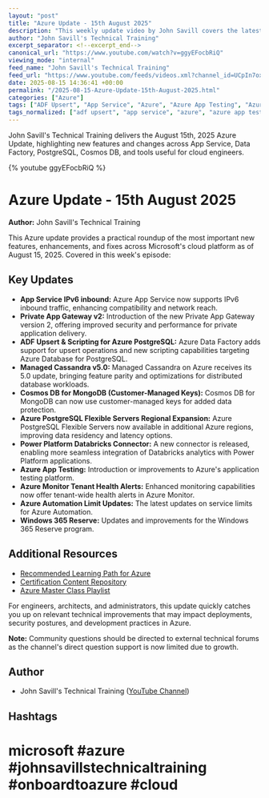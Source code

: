 ```yaml
---
layout: "post"
title: "Azure Update - 15th August 2025"
description: "This weekly update video by John Savill covers the latest Azure news and features as of August 15, 2025. Highlights include updates to App Service (IPv6 inbound), Private App Gateway v2, ADF upsert and scripting for Azure PostgreSQL, Managed Cassandra, Cosmos DB enhancements, Azure App Testing, Azure Monitor health alerts, Azure Automation, and more. The video targets Azure practitioners and delivers concise, actionable updates on new Azure services, tools, and platform changes."
author: "John Savill's Technical Training"
excerpt_separator: <!--excerpt_end-->
canonical_url: "https://www.youtube.com/watch?v=ggyEFocbRiQ"
viewing_mode: "internal"
feed_name: "John Savill's Technical Training"
feed_url: "https://www.youtube.com/feeds/videos.xml?channel_id=UCpIn7ox7j7bH_OFj7tYouOQ"
date: 2025-08-15 14:36:41 +00:00
permalink: "/2025-08-15-Azure-Update-15th-August-2025.html"
categories: ["Azure"]
tags: ["ADF Upsert", "App Service", "Azure", "Azure App Testing", "Azure Automation", "Azure Cloud", "Azure Data Factory", "Azure Monitor", "Azure PostgreSQL", "Azure Updates", "Cloud", "Cosmos DB For MongoDB", "Customer Managed Keys", "Databricks Connector", "IPv6", "Managed Cassandra V5.0", "Microsoft", "Microsoft Azure", "Power Platform", "Private App Gateway V2", "Tenant Health Alerts", "Videos"]
tags_normalized: ["adf upsert", "app service", "azure", "azure app testing", "azure automation", "azure cloud", "azure data factory", "azure monitor", "azure postgresql", "azure updates", "cloud", "cosmos db for mongodb", "customer managed keys", "databricks connector", "ipv6", "managed cassandra v5 dot 0", "microsoft", "microsoft azure", "power platform", "private app gateway v2", "tenant health alerts", "videos"]
---
```


John Savill's Technical Training delivers the August 15th, 2025 Azure Update, highlighting new features and changes across App Service, Data Factory, PostgreSQL, Cosmos DB, and tools useful for cloud engineers.<!--excerpt_end-->

{% youtube ggyEFocbRiQ %}

# Azure Update - 15th August 2025

**Author:** John Savill's Technical Training

This Azure update provides a practical roundup of the most important new features, enhancements, and fixes across Microsoft's cloud platform as of August 15, 2025. Covered in this week's episode:

## Key Updates

- **App Service IPv6 inbound:** Azure App Service now supports IPv6 inbound traffic, enhancing compatibility and network reach.
- **Private App Gateway v2:** Introduction of the new Private App Gateway version 2, offering improved security and performance for private application delivery.
- **ADF Upsert & Scripting for Azure PostgreSQL:** Azure Data Factory adds support for upsert operations and new scripting capabilities targeting Azure Database for PostgreSQL.
- **Managed Cassandra v5.0:** Managed Cassandra on Azure receives its 5.0 update, bringing feature parity and optimizations for distributed database workloads.
- **Cosmos DB for MongoDB (Customer-Managed Keys):** Cosmos DB for MongoDB can now use customer-managed keys for added data protection.
- **Azure PostgreSQL Flexible Servers Regional Expansion:** Azure PostgreSQL Flexible Servers now available in additional Azure regions, improving data residency and latency options.
- **Power Platform Databricks Connector:** A new connector is released, enabling more seamless integration of Databricks analytics with Power Platform applications.
- **Azure App Testing:** Introduction or improvements to Azure's application testing platform.
- **Azure Monitor Tenant Health Alerts:** Enhanced monitoring capabilities now offer tenant-wide health alerts in Azure Monitor.
- **Azure Automation Limit Updates:** The latest updates on service limits for Azure Automation.
- **Windows 365 Reserve:** Updates and improvements for the Windows 365 Reserve program.

## Additional Resources

- [Recommended Learning Path for Azure](https://learn.onboardtoazure.com)
- [Certification Content Repository](https://github.com/johnthebrit/CertificationMaterials)
- [Azure Master Class Playlist](https://youtube.com/playlist?list=PLlVtbbG169nEv7jSfOVmQGRp9wAoAM0Ks)

For engineers, architects, and administrators, this update quickly catches you up on relevant technical improvements that may impact deployments, security postures, and development practices in Azure.

**Note:** Community questions should be directed to external technical forums as the channel's direct question support is now limited due to growth.

## Author

- John Savill's Technical Training ([YouTube Channel](https://www.youtube.com/channel/UCpIn7ox7j7bH_OFj7tYouOQ))

## Hashtags

# microsoft #azure #johnsavillstechnicaltraining #onboardtoazure #cloud
